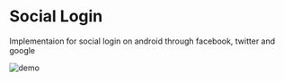# Social Login
Implementaion for social login on android through facebook, twitter and google

![demo](http://imgur.com/a/RPlvUcv)
